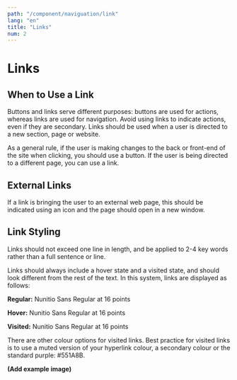 ```yaml
---
path: "/component/naviguation/link"
lang: "en"
title: "Links"
num: 2
---
```

# Links

## When to Use a Link

Buttons and links serve different purposes: buttons are used for actions, whereas links are used for navigation. Avoid using links to indicate actions, even if they are secondary. Links should be used when a user is directed to a new section, page or website.

As a general rule, if the user is making changes to the back or front-end of the site when clicking, you should use a button. If the user is being directed to a different page, you can use a link.

## External Links

If a link is bringing the user to an external web page, this should be indicated using an icon and the page should open in a new window.

## Link Styling

Links should not exceed one line in length, and be applied to 2-4 key words rather than a full sentence or line.

Links should always include a hover state and a visited state, and should look different from the rest of the text. In this system, links are displayed as follows:

**Regular:** Nunitio Sans Regular at 16 points

**Hover:** Nunitio Sans Regular at 16 points

**Visited:** Nunitio Sans Regular at 16 points

There are other colour options for visited links. Best practice for visited links is to use a muted version of your hyperlink colour, a secondary colour or the standard purple: \#551A8B.

**\(Add example image\)**

